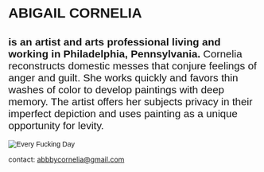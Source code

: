 <html lang="en">
    <head>
        <meta charset="utf-8">
      <div style="font-family: Arial">
 		<h1> 
            ABIGAIL CORNELIA
        </h1>
        <h2>
        is an artist and arts professional living and working in Philadelphia, Pennsylvania.<span style="font-weight:400"> Cornelia reconstructs domestic messes that conjure feelings of anger and guilt. She works quickly and favors thin washes of color to develop paintings with deep memory. The artist offers her subjects privacy in their imperfect depiction and uses painting as a unique opportunity for levity.</span>
        </h2>
          <p>
    <img src="EVERYFUCKINGDAY.jpg" alt="Every Fucking Day" title="Every Fucking Day">              
          </p>
      </div>
        <p>
            contact:
           <a 
            href="mailto:abbbycornelia@gmail.com"> abbbycornelia@gmail.com
            </a>
        </p>
